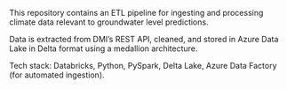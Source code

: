 This repository contains an ETL pipeline for ingesting and processing climate data relevant to groundwater level predictions.

Data is extracted from DMI’s REST API, cleaned, and stored in Azure Data Lake in Delta format using a medallion architecture.

Tech stack: Databricks, Python, PySpark, Delta Lake, Azure Data Factory (for automated ingestion).